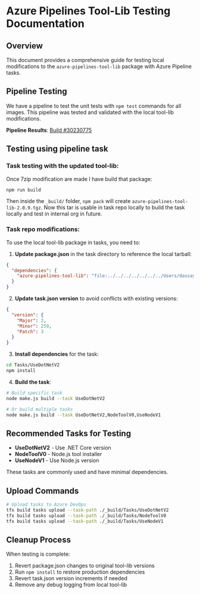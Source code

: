 # Azure Pipelines Tool-Lib Testing Documentation

## Overview
This document provides a comprehensive guide for testing local modifications to the `azure-pipelines-tool-lib` package with Azure Pipeline tasks.

## Pipeline Testing
We have a pipeline to test the unit tests with `npm test` commands for all images. This pipeline was tested and validated with the local tool-lib modifications.

**Pipeline Results**: [Build #30230775](https://dev.azure.com/mseng/PipelineTools/_build/results?buildId=30230775&view=results)

## Testing using pipeline task

### Task testing with the updated tool-lib:
Once 7zip modification are made I have build that package:
```bash
npm run build
```

Then inside the `_build/` folder, `npm pack` will create `azure-pipelines-tool-lib-2.0.9.tgz`. Now this tar is usable in task repo locally to build the task locally and test in internal org in future.

### Task repo modifications:
To use the local tool-lib package in tasks, you need to:

1. **Update package.json** in the task directory to reference the local tarball:
```json
{
  "dependencies": {
    "azure-pipelines-tool-lib": "file:../../../../../../../Users/dassayantan/repo/azure-pipelines-tool-lib/_build/azure-pipelines-tool-lib-2.0.9.tgz"
  }
}
```

2. **Update task.json version** to avoid conflicts with existing versions:
```json
{
  "version": {
    "Major": 2,
    "Minor": 259,
    "Patch": 3
  }
}
```

3. **Install dependencies** for the task:
```bash
cd Tasks/UseDotNetV2
npm install
```

4. **Build the task**:
```bash
# Build specific task
node make.js build --task UseDotNetV2

# Or build multiple tasks
node make.js build --task UseDotNetV2,NodeToolV0,UseNodeV1
```

## Recommended Tasks for Testing
- **UseDotNetV2** - Use .NET Core version
- **NodeToolV0** - Node.js tool installer  
- **UseNodeV1** - Use Node.js version

These tasks are commonly used and have minimal dependencies.

## Upload Commands
```bash
# Upload tasks to Azure DevOps
tfx build tasks upload --task-path ./_build/Tasks/UseDotNetV2
tfx build tasks upload --task-path ./_build/Tasks/NodeToolV0
tfx build tasks upload --task-path ./_build/Tasks/UseNodeV1
```

## Cleanup Process
When testing is complete:
1. Revert package.json changes to original tool-lib versions
2. Run `npm install` to restore production dependencies
3. Revert task.json version increments if needed
4. Remove any debug logging from local tool-lib
